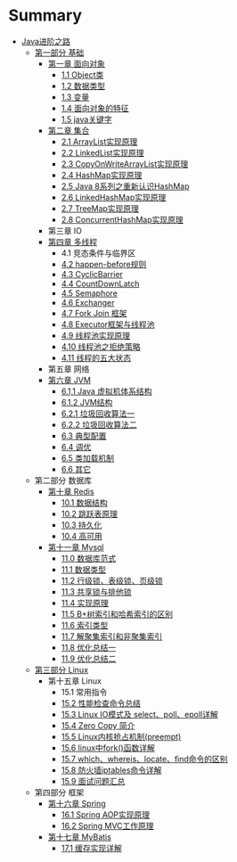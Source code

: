 # Summary

* [Java进阶之路](README.md)
  * [第一部分  基础](di-yi-bu-fen-ji-chu.md)
    * [第一章  面向对象](di-yi-bu-fen-ji-chu/di-yi-zhang-123.md)
      * [1.1  Object类](di-yi-bu-fen-ji-chu/di-yi-zhang-123/objectlei.md)
      * [1.2  数据类型](di-yi-bu-fen-ji-chu/di-yi-zhang-123/13-shu-ju-lei-xing.md)
      * [1.3  变量](di-yi-bu-fen-ji-chu/di-yi-zhang-123/bian-geng.md)
      * [1.4  面向对象的特征](di-yi-bu-fen-ji-chu/di-yi-zhang-123/mian-xiang-dui-xiang-de-te-zheng.md)
      * [1.5  java关键字](di-yi-bu-fen-ji-chu/di-yi-zhang-123/15-java-guan-jian-zi.md)
    * [第二章  集合](di-yi-bu-fen-ji-chu/di-er-zhang-ji-he.md)
      * [2.1  ArrayList实现原理](di-yi-bu-fen-ji-chu/21-arraylist-gong-zuo-yuan-li-ji-shi-xian.md)
      * [2.2 LinkedList实现原理](di-yi-bu-fen-ji-chu/22-linkedlistshi-xian-yuan-li.md)
      * [2.3  CopyOnWriteArrayList实现原理](di-yi-bu-fen-ji-chu/23-copyonwritearraylist-shi-xian-yuan-li.md)
      * [2.4 HashMap实现原理](di-yi-bu-fen-ji-chu/24-hashmapshi-xian-yuan-li.md)
      * [2.5  Java 8系列之重新认识HashMap](di-yi-bu-fen-ji-chu/25-java-8-xi-lie-zhi-zhong-xin-ren-shi-hashmap.md)
      * [2.6  LinkedHashMap实现原理](di-yi-bu-fen-ji-chu/26.md)
      * [2.7  TreeMap实现原理](di-yi-bu-fen-ji-chu/27-treemap-shi-xian-yuan-li.md)
      * [2.8  ConcurrentHashMap实现原理](di-yi-bu-fen-ji-chu/28-concurrenthashmap-shi-xian-yuan-li.md)
    * 第三章  IO
    * [第四章  多线程](di-yi-bu-fen-ji-chu/di-si-zhang-duo-xian-cheng.md)
      * 4.1  竞态条件与临界区
      * [4.2  happen-before规则](di-yi-bu-fen-ji-chu/di-si-zhang-duo-xian-cheng/42-happen-beforegui-ze.md)
      * [4.3  CyclicBarrier](di-yi-bu-fen-ji-chu/di-si-zhang-duo-xian-cheng/43-cyclicbarrier.md)
      * [4.4  CountDownLatch](di-yi-bu-fen-ji-chu/di-si-zhang-duo-xian-cheng/44-countdownlatch.md)
      * [4.5  Semaphore](di-yi-bu-fen-ji-chu/di-si-zhang-duo-xian-cheng/45-semaphore.md)
      * [4.6  Exchanger](di-yi-bu-fen-ji-chu/di-si-zhang-duo-xian-cheng/46-exchanger.md)
      * [4.7  Fork Join 框架](di-yi-bu-fen-ji-chu/di-si-zhang-duo-xian-cheng/47-fork-join-kuang-jia.md)
      * [4.8  Executor框架与线程池](di-yi-bu-fen-ji-chu/di-si-zhang-duo-xian-cheng/48.md)
      * [4.9  线程池实现原理](di-yi-bu-fen-ji-chu/di-si-zhang-duo-xian-cheng/49.md)
      * [4.10  线程池之拒绝策略](di-yi-bu-fen-ji-chu/di-si-zhang-duo-xian-cheng/410-xian-cheng-chi-zhi-ju-jue-ce-lve.md)
      * [4.11 线程的五大状态](di-yi-bu-fen-ji-chu/di-si-zhang-duo-xian-cheng/411-xian-cheng-de-wu-da-zhuang-tai.md)
    * 第五章  网络
    * [第六章  JVM](di-yi-bu-fen-ji-chu/di-liu-zhang-jvm.md)
      * [6.1,1  Java 虚拟机体系结构](di-yi-bu-fen-ji-chu/61-java-xu-ni-ji-ti-xi-jie-gou.md)
      * [6.1.2  JVM结构](di-yi-bu-fen-ji-chu/612-jvm-jie-gou.md)
      * [6.2.1  垃圾回收算法一](di-yi-bu-fen-ji-chu/62-la-ji-hui-shou-suan-fa.md)
      * [6.2.2 垃圾回收算法二](di-yi-bu-fen-ji-chu/622.md)
      * [6.3  典型配置](di-yi-bu-fen-ji-chu/63-dian-xing-pei-zhi.md)
      * [6.4 调优](di-yi-bu-fen-ji-chu/64-diao-you.md)
      * [6.5  类加载机制](di-yi-bu-fen-ji-chu/65-lei-jia-zai-ji-zhi.md)
      * [6.6  其它](di-yi-bu-fen-ji-chu/66-qi-ta.md)
  * 第二部分 数据库
    * [第十章  Redis](di-shi-zhang-redis-shu-ju-jie-gou.md)
      * [10.1  数据结构](di-shi-zhang-redis-shu-ju-jie-gou/101-shu-ju-jie-gou.md)
      * [10.2  跳跃表原理](di-shi-zhang-redis-shu-ju-jie-gou/102-1.md)
      * [10.3  持久化](di-shi-zhang-redis-shu-ju-jie-gou/103.md)
      * [10.4  高可用](di-shi-zhang-redis-shu-ju-jie-gou/104-gao-ke-yong.md)
    * [第十一章  Mysql](di-shi-yi-zhang-mysql.md)
      * [11.0 数据库范式](110-shu-ju-ku-fan-shi.md)
      * [11.1  数据类型](111-shu-ju-lei-xing.md)
      * [11.2  行级锁、表级锁、页级锁](112-xing-ji-suo-3001-biao-ji-suo-3001-ye-ji-suo.md)
      * [11.3  共享锁与排他锁](113-gong-xiang-suo-yu-pai-ta-suo.md)
      * [11.4 实现原理](114-yuan-li.md)
      * [11.5  B+树索引和哈希索引的区别](115-b-shu-suo-yin-he-ha-xi-suo-yin-de-qu-bie.md)
      * [11.6  索引类型](116-suo-yin-lei-xing.md)
      * [11.7  解聚集索引和非聚集索引](117.md)
      * [11.8  优化总结一](118-you-hua-zong-jie-yi.md)
      * [11.9  优化总结二](119-you-hua-zong-jie-er.md)
  * [第三部分  Linux](di-san-bu-fen-linux.md)
    * 第十五章  Linux
      * 15.1  常用指令
      * [15.2  性能检查命令总结](di-san-bu-fen-linux/152-xing-neng-jian-cha-ming-ling-zong-jie.md)
      * [15.3  Linux IO模式及 select、poll、epoll详解](di-san-bu-fen-linux/153-linux-io-mo-shi-ji-select-poll-epoll-xiang-jie.md)
      * [15.4  Zero Copy 简介](di-san-bu-fen-linux/154-zero-copy-jian-jie.md)
      * [15.5  Linux内核抢占机制\(preempt\)](di-san-bu-fen-linux/155-linux-nei-he-qiang-zhan-ji-523628-preempt.md)
      * [15.6  linux中fork\(\)函数详解](di-san-bu-fen-linux/156-linux-zhong-fork-han-shu-xiang-jie.md)
      * [15.7  which、whereis、locate、find命令的区别](di-san-bu-fen-linux/157-which-whereislocatefindming-ling-de-qu-bie.md)
      * [15.8  防火墙iptables命令详解](di-san-bu-fen-linux/158-fang-huo-qiang-iptables-ming-ling-xiang-jie.md)
      * [15.9  面试问题汇总](di-san-bu-fen-linux/159-mian-shi-wen-ti-hui-zong.md)
  * 第四部分  框架
    * [第十六章  Spring](di-shi-liu-zhang-spring.md)
      * [16.1  Spring AOP实现原理](di-shi-liu-zhang-spring/161-spring-aop-shi-xian-yuan-li.md)
      * [16.2 Spring MVC工作原理](di-shi-liu-zhang-spring/162-spring-mvcgong-zuo-yuan-li.md)
    * [第十七章 MyBatis](di-shi-qi-zhang-mybatis.md)
      * [17.1  缓存实现详解](di-shi-qi-zhang-mybatis/171-huan-cun-shi-xian-xiang-jie.md)

